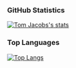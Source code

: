 ### GitHub Statistics
[![Tom Jacobs's stats](https://github-readme-stats.vercel.app/api?username=tjacobs131)](https://github.com/anuraghazra/github-readme-stats&theme=transparent&rank_icon=github&include_all_commits=true)

### Top Languages
[![Top Langs](https://github-readme-stats.vercel.app/api/top-langs/?username=tjacobs131)](https://github.com/anuraghazra/github-readme-stats&layout=compact)
